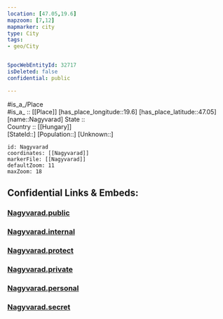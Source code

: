 ```yaml
---
location: [47.05,19.6] 
mapzoom: [7,12] 
mapmarker: city 
type: City
tags:
- geo/City


SpocWebEntityId: 32717
isDeleted: false
confidential: public

---
```

#is_a_/Place  
#is_a_ :: [[Place]] 
[has_place_longitude::19.6] 
[has_place_latitude::47.05] 
[name::Nagyvarad] 
State ::  
Country :: [[Hungary]]  
[StateId::] 
[Population::] 
[Unknown::] 


```leaflet
id: Nagyvarad
coordinates: [[Nagyvarad]] 
markerFile: [[Nagyvarad]] 
defaultZoom: 11 
maxZoom: 18
```


## Confidential Links & Embeds: 

### [Nagyvarad.public](/_public/\Earth\Continent\Europe\Europe~East\Hungary\Counties~Hungary\Bács-Kiskun\CityNagyvarad.public.md) 

### [Nagyvarad.internal](/_internal/\Earth\Continent\Europe\Europe~East\Hungary\Counties~Hungary\Bács-Kiskun\CityNagyvarad.internal.md) 

### [Nagyvarad.protect](/_protect/\Earth\Continent\Europe\Europe~East\Hungary\Counties~Hungary\Bács-Kiskun\CityNagyvarad.protect.md) 

### [Nagyvarad.private](/_private/\Earth\Continent\Europe\Europe~East\Hungary\Counties~Hungary\Bács-Kiskun\CityNagyvarad.private.md) 

### [Nagyvarad.personal](/_personal/\Earth\Continent\Europe\Europe~East\Hungary\Counties~Hungary\Bács-Kiskun\CityNagyvarad.personal.md) 

### [Nagyvarad.secret](/_secret/\Earth\Continent\Europe\Europe~East\Hungary\Counties~Hungary\Bács-Kiskun\CityNagyvarad.secret.md)

